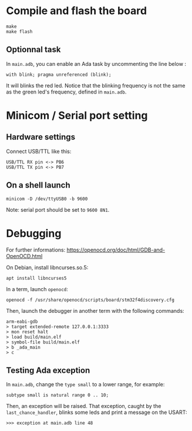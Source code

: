 
# Compile and flash the board

	make
	make flash

## Optionnal task

In `main.adb`, you can enable an Ada task by uncommenting the line below :

	with blink; pragma unreferenced (blink);

It will blinks the red led. Notice that the blinking frequency is not
the same as the green led's frequency, defined in `main.adb`.


# Minicom / Serial port setting

## Hardware settings

Connect USB/TTL like this:

	USB/TTL RX pin <-> PB6
	USB/TTL TX pin <-> PB7

## On a shell launch

	minicom -D /dev/ttyUSB0 -b 9600

Note: serial port should be set to `9600 8N1`.


# Debugging

For further informations: https://openocd.org/doc/html/GDB-and-OpenOCD.html

On Debian, install libncurses.so.5:

	apt install libncurses5

In a term, launch `openocd`:

	openocd -f /usr/share/openocd/scripts/board/stm32f4discovery.cfg

Then, launch the debugger in another term with the following commands:

	arm-eabi-gdb
	> target extended-remote 127.0.0.1:3333
	> mon reset halt
	> load build/main.elf
	> symbol-file build/main.elf
	> b _ada_main
	> c

## Testing Ada exception

In `main.adb`, change the `type small` to a lower range, for example:

	subtype small is natural range 0 .. 10;

Then, an exception will be raised. That exception, caught by the `last_chance_handler`,
blinks some leds and print a message on the USART:

	>>> exception at main.adb line 48


